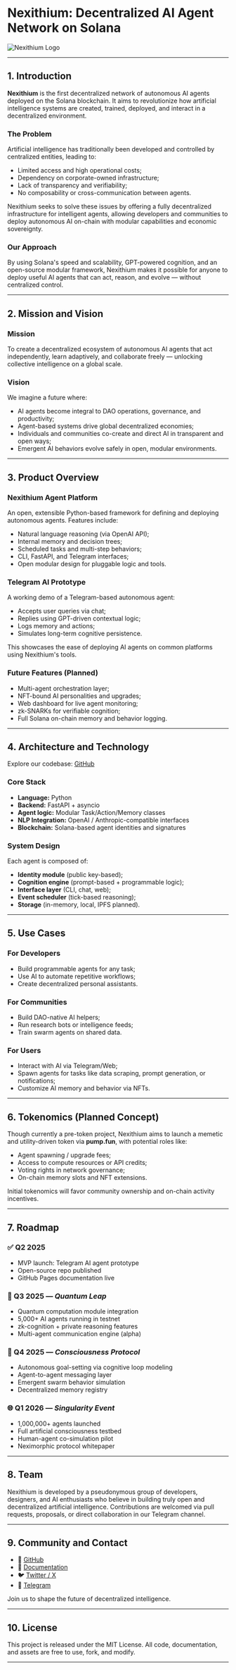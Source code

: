 
# Nexithium: Decentralized AI Agent Network on Solana

![Nexithium Logo](../assets/nexithium-logo.jpg)

---

## 1. Introduction

**Nexithium** is the first decentralized network of autonomous AI agents deployed on the Solana blockchain. It aims to revolutionize how artificial intelligence systems are created, trained, deployed, and interact in a decentralized environment.

### The Problem

Artificial intelligence has traditionally been developed and controlled by centralized entities, leading to:
- Limited access and high operational costs;
- Dependency on corporate-owned infrastructure;
- Lack of transparency and verifiability;
- No composability or cross-communication between agents.

Nexithium seeks to solve these issues by offering a fully decentralized infrastructure for intelligent agents, allowing developers and communities to deploy autonomous AI on-chain with modular capabilities and economic sovereignty.

### Our Approach

By using Solana's speed and scalability, GPT-powered cognition, and an open-source modular framework, Nexithium makes it possible for anyone to deploy useful AI agents that can act, reason, and evolve — without centralized control.

---

## 2. Mission and Vision

### Mission

To create a decentralized ecosystem of autonomous AI agents that act independently, learn adaptively, and collaborate freely — unlocking collective intelligence on a global scale.

### Vision

We imagine a future where:
- AI agents become integral to DAO operations, governance, and productivity;
- Agent-based systems drive global decentralized economies;
- Individuals and communities co-create and direct AI in transparent and open ways;
- Emergent AI behaviors evolve safely in open, modular environments.

---

## 3. Product Overview

### Nexithium Agent Platform

An open, extensible Python-based framework for defining and deploying autonomous agents. Features include:
- Natural language reasoning (via OpenAI API);
- Internal memory and decision trees;
- Scheduled tasks and multi-step behaviors;
- CLI, FastAPI, and Telegram interfaces;
- Open modular design for pluggable logic and tools.

### Telegram AI Prototype

A working demo of a Telegram-based autonomous agent:
- Accepts user queries via chat;
- Replies using GPT-driven contextual logic;
- Logs memory and actions;
- Simulates long-term cognitive persistence.

This showcases the ease of deploying AI agents on common platforms using Nexithium's tools.

### Future Features (Planned)

- Multi-agent orchestration layer;
- NFT-bound AI personalities and upgrades;
- Web dashboard for live agent monitoring;
- zk-SNARKs for verifiable cognition;
- Full Solana on-chain memory and behavior logging.

---

## 4. Architecture and Technology

Explore our codebase: [GitHub](https://github.com/Nexithium/nexithium-agent-platform)

### Core Stack

- **Language:** Python  
- **Backend:** FastAPI + asyncio  
- **Agent logic:** Modular Task/Action/Memory classes  
- **NLP Integration:** OpenAI / Anthropic-compatible interfaces  
- **Blockchain:** Solana-based agent identities and signatures  

### System Design

Each agent is composed of:
- **Identity module** (public key-based);
- **Cognition engine** (prompt-based + programmable logic);
- **Interface layer** (CLI, chat, web);
- **Event scheduler** (tick-based reasoning);
- **Storage** (in-memory, local, IPFS planned).

---

## 5. Use Cases

### For Developers
- Build programmable agents for any task;
- Use AI to automate repetitive workflows;
- Create decentralized personal assistants.

### For Communities
- Build DAO-native AI helpers;
- Run research bots or intelligence feeds;
- Train swarm agents on shared data.

### For Users
- Interact with AI via Telegram/Web;
- Spawn agents for tasks like data scraping, prompt generation, or notifications;
- Customize AI memory and behavior via NFTs.

---

## 6. Tokenomics (Planned Concept)

Though currently a pre-token project, Nexithium aims to launch a memetic and utility-driven token via **pump.fun**, with potential roles like:

- Agent spawning / upgrade fees;
- Access to compute resources or API credits;
- Voting rights in network governance;
- On-chain memory slots and NFT extensions.

Initial tokenomics will favor community ownership and on-chain activity incentives.

---

## 7. Roadmap

### ✅ Q2 2025
- MVP launch: Telegram AI agent prototype
- Open-source repo published
- GitHub Pages documentation live

### 🚀 Q3 2025 — *Quantum Leap*
- Quantum computation module integration
- 5,000+ AI agents running in testnet
- zk-cognition + private reasoning features
- Multi-agent communication engine (alpha)

### 🧠 Q4 2025 — *Consciousness Protocol*
- Autonomous goal-setting via cognitive loop modeling
- Agent-to-agent messaging layer
- Emergent swarm behavior simulation
- Decentralized memory registry

### 🌐 Q1 2026 — *Singularity Event*
- 1,000,000+ agents launched
- Full artificial consciousness testbed
- Human-agent co-simulation pilot
- Neximorphic protocol whitepaper

---

## 8. Team

Nexithium is developed by a pseudonymous group of developers, designers, and AI enthusiasts who believe in building truly open and decentralized artificial intelligence. Contributions are welcomed via pull requests, proposals, or direct collaboration in our Telegram channel.

---

## 9. Community and Contact

- 📂 [GitHub](https://github.com/Nexithium/nexithium-agent-platform)  
- 📘 [Documentation](https://nexithium.github.io/nexithium-agent-platform)  
- 🐦 [Twitter / X](https://x.com/Nexithium)  
- 💬 [Telegram](https://t.me/NEXITHIUM_AI)

Join us to shape the future of decentralized intelligence.

---

## 10. License

This project is released under the MIT License. All code, documentation, and assets are free to use, fork, and modify.

---

